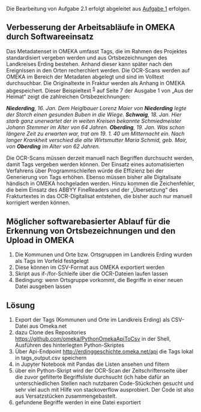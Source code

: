 
Die Bearbeitung von Aufgabe 2.1 erfolgt abgeleitet aus <a href="https://github.com/waltraud-int/MALIS-20.3-WPM_T9_Sara_Melchior/blob/main/aufgabe_1.md">Aufgabe 1</a> erfolgen.


## Verbesserung der Arbeitsabläufe in OMEKA durch Softwareeinsatz

Das Metadatenset in OMEKA umfasst Tags, die im Rahmen des Projektes standardisiert vergeben werden und aus Ortsbezeichnungen des Landkreises Erding bestehen. Anhand dieser kann später nach den Ereignissen in den Orten recherchiert werden. 
Die OCR-Scans werden auf OMEKA im Bereich der Metadaten abgelegt und sind im Volltext durchsuchbar. Die Originaltexte in Fraktur werden als Anhang in OMEKA abgespeichert. Dieser Beispieltext <sup>[5](#Fußnote5)</sup> auf Seite 7 der Ausgabe 1 von „Aus der Heimat“ zeigt die zahlreichen Ortsbezeichnungen:

<i><b>Niederding</b>, 16. Jan. Dem Heiglbauer Lorenz Maier von <b>Niederding</b> legte der Storch einen gesunden Buben in die Wiege. <b>Schwaig</b>, 18. Jan. Hier starb ganz unerwartet der in weiten Kreisen bekannte Schmiedmeister Johann Stemmer im Alter von 64 Jahren. <b>Oberding</b>, 19. Jan. Was schon längere Zeit zu erwarten war, trat am 19. 1. 40 um Mitternacht ein. Nach langer Krankheit verschied die alte Wirtsmutter Maria Schmid, geb. Mair, von <b>Oberding</b> im Alter von 62 Jahren. </i>

 
Die OCR-Scans müssen derzeit manuell nach Begriffen durchsucht werden, damit Tags vergeben werden können. Der Einsatz eines automatisierten Verfahrens über Programmschleifen würde die Effizienz bei der Generierung von Tags erhöhen. Ebenso müssen bisher alle Digitalisate händisch in OMEKA hochgeladen werden. Hinzu kommen die Zeichenfehler, die beim Einsatz des ABBYY FineReaders und der „Übersetzung“ des Frakturtextes in das OCR-Digitalisat entstehen, die bisher auch nur manuell korrigiert werden können. 

## Möglicher softwarebasierter Ablauf für die Erkennung von Ortsbezeichnungen und den Upload in OMEKA

1.	Die Kommunen und Orte bzw. Ortsgruppen im Landkreis Erding wurden als Tags im Vorfeld festgelegt
2.	Diese können im CSV-Format aus OMEKA exportiert werden
3.	Skript aus if-/for-Schleife über die OCR-Dateien laufen lassen
4.	Bedingung: wenn Ortsgruppe <xy> vorkommt, die Begriffe in einer neuen Datei ausgeben lassen 
 
## Lösung
 
1. Export der Tags (Kommunen und Orte im Landkreis Erding) als CSV-Datei aus Omeka.net
2. dazu Clone des Repositories https://github.com/omeka/PythonOmekaApiToCsv in der Shell, Ausführen des hinterlegten Python-Skriptes
3. Über Api-Endpoint http://erdinggeschichte.omeka.net/api die Tags lokal in tags_output.csv speichern
4. in Jupyter Notebook mit Pandas die Listen ansehen und filtern
5. über ein Python-Skript wird der OCR-Scan der Zeitschriftenseite über die zuvor gefilterte Begriffsliste durchsucht (ich habe dafür an unterschiedlichen Stellen nach nutzbaren Code-Stückchen gesucht und sehr viel auch mit Hilfe von stackoverflow ausprobiert. Der Code ist also aus Versatzstücken zusammengebastelt.
6. gefundene Begriffe werden in eine Datei exportiert
